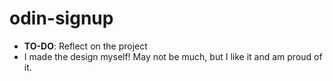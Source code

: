 # odin-signup

- **TO-DO**: Reflect on the project
- I made the design myself! May not be much, but I like it and am proud of it.